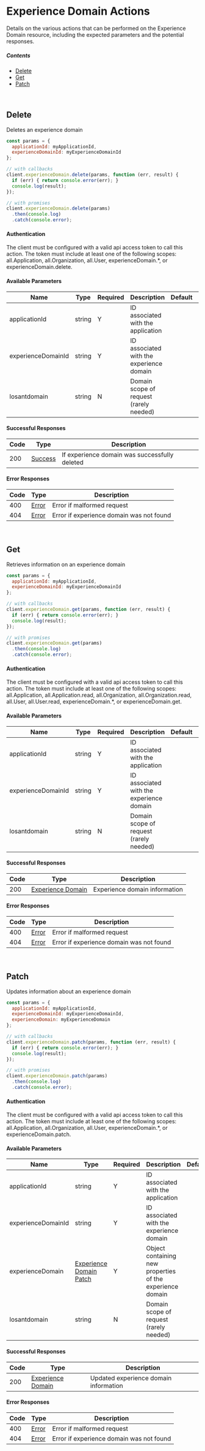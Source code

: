 # Experience Domain Actions

Details on the various actions that can be performed on the
Experience Domain resource, including the expected
parameters and the potential responses.

##### Contents

*   [Delete](#delete)
*   [Get](#get)
*   [Patch](#patch)

<br/>

## Delete

Deletes an experience domain

```javascript
const params = {
  applicationId: myApplicationId,
  experienceDomainId: myExperienceDomainId
};

// with callbacks
client.experienceDomain.delete(params, function (err, result) {
  if (err) { return console.error(err); }
  console.log(result);
});

// with promises
client.experienceDomain.delete(params)
  .then(console.log)
  .catch(console.error);
```

#### Authentication
The client must be configured with a valid api access token to call this
action. The token must include at least one of the following scopes:
all.Application, all.Organization, all.User, experienceDomain.*, or experienceDomain.delete.

#### Available Parameters

| Name | Type | Required | Description | Default | Example |
| ---- | ---- | -------- | ----------- | ------- | ------- |
| applicationId | string | Y | ID associated with the application |  | 575ec8687ae143cd83dc4a97 |
| experienceDomainId | string | Y | ID associated with the experience domain |  | 575ed78e7ae143cd83dc4aab |
| losantdomain | string | N | Domain scope of request (rarely needed) |  | example.com |

#### Successful Responses

| Code | Type | Description |
| ---- | ---- | ----------- |
| 200 | [Success](../lib/schemas/success.json) | If experience domain was successfully deleted |

#### Error Responses

| Code | Type | Description |
| ---- | ---- | ----------- |
| 400 | [Error](../lib/schemas/error.json) | Error if malformed request |
| 404 | [Error](../lib/schemas/error.json) | Error if experience domain was not found |

<br/>

## Get

Retrieves information on an experience domain

```javascript
const params = {
  applicationId: myApplicationId,
  experienceDomainId: myExperienceDomainId
};

// with callbacks
client.experienceDomain.get(params, function (err, result) {
  if (err) { return console.error(err); }
  console.log(result);
});

// with promises
client.experienceDomain.get(params)
  .then(console.log)
  .catch(console.error);
```

#### Authentication
The client must be configured with a valid api access token to call this
action. The token must include at least one of the following scopes:
all.Application, all.Application.read, all.Organization, all.Organization.read, all.User, all.User.read, experienceDomain.*, or experienceDomain.get.

#### Available Parameters

| Name | Type | Required | Description | Default | Example |
| ---- | ---- | -------- | ----------- | ------- | ------- |
| applicationId | string | Y | ID associated with the application |  | 575ec8687ae143cd83dc4a97 |
| experienceDomainId | string | Y | ID associated with the experience domain |  | 575ed78e7ae143cd83dc4aab |
| losantdomain | string | N | Domain scope of request (rarely needed) |  | example.com |

#### Successful Responses

| Code | Type | Description |
| ---- | ---- | ----------- |
| 200 | [Experience Domain](../lib/schemas/experienceDomain.json) | Experience domain information |

#### Error Responses

| Code | Type | Description |
| ---- | ---- | ----------- |
| 400 | [Error](../lib/schemas/error.json) | Error if malformed request |
| 404 | [Error](../lib/schemas/error.json) | Error if experience domain was not found |

<br/>

## Patch

Updates information about an experience domain

```javascript
const params = {
  applicationId: myApplicationId,
  experienceDomainId: myExperienceDomainId,
  experienceDomain: myExperienceDomain
};

// with callbacks
client.experienceDomain.patch(params, function (err, result) {
  if (err) { return console.error(err); }
  console.log(result);
});

// with promises
client.experienceDomain.patch(params)
  .then(console.log)
  .catch(console.error);
```

#### Authentication
The client must be configured with a valid api access token to call this
action. The token must include at least one of the following scopes:
all.Application, all.Organization, all.User, experienceDomain.*, or experienceDomain.patch.

#### Available Parameters

| Name | Type | Required | Description | Default | Example |
| ---- | ---- | -------- | ----------- | ------- | ------- |
| applicationId | string | Y | ID associated with the application |  | 575ec8687ae143cd83dc4a97 |
| experienceDomainId | string | Y | ID associated with the experience domain |  | 575ed78e7ae143cd83dc4aab |
| experienceDomain | [Experience Domain Patch](../lib/schemas/experienceDomainPatch.json) | Y | Object containing new properties of the experience domain |  | [Experience Domain Patch Example](_schemas.md#experience-domain-patch-example) |
| losantdomain | string | N | Domain scope of request (rarely needed) |  | example.com |

#### Successful Responses

| Code | Type | Description |
| ---- | ---- | ----------- |
| 200 | [Experience Domain](../lib/schemas/experienceDomain.json) | Updated experience domain information |

#### Error Responses

| Code | Type | Description |
| ---- | ---- | ----------- |
| 400 | [Error](../lib/schemas/error.json) | Error if malformed request |
| 404 | [Error](../lib/schemas/error.json) | Error if experience domain was not found |
